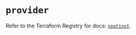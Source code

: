 # `provider`

Refer to the Terraform Registry for docs: [`spotinst`](https://registry.terraform.io/providers/spotinst/spotinst/1.220.0/docs).
